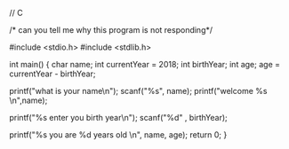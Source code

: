 // C

/* can you tell me why this program is not responding*/

#include <stdio.h>
#include <stdlib.h>

int main()
{
   char name;
   int currentYear = 2018;
   int birthYear;
   int age;
   age = currentYear - birthYear;



   printf("what is your name\n");
   scanf("%s", name);
    printf("welcome %s \n",name);

   printf("%s enter you birth year\n");
   scanf("%d" , birthYear);


   printf("%s you are %d years old \n", name, age);
   return 0;
}
